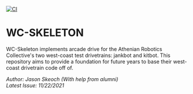 [![CI](https://github.com/Ocean-Moist/WC-Skeleton/actions/workflows/main.yml/badge.svg)](https://github.com/Ocean-Moist/WC-Skeleton/actions/workflows/main.yml)

WC-SKELETON
=========
WC-Skeleton implements arcade drive for the Athenian Robotics Collective's two west-coast test drivetrains: jankbot and kitbot. 
This repository aims to provide a foundation for future years to base their west-coast drivetrain code off of.

<i>Author: Jason Skeoch (With help from alumni) \
Latest Issue: 11/22/2021
